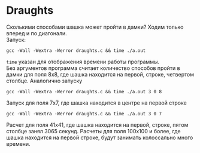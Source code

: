 # Draughts
Сколькими способами шашка может пройти в дамки? Ходим только вперед и по диагонали.  
Запуск:
```
gcc -Wall -Wextra -Werror draughts.c && time ./a.out
```
```time``` указан для отображения времени работы программы.  
Без аргументов программа считает количество способов пройти в дамки для поля 8x8, где шашка находится на первой, строке, четвертом столбце. Аналогично запуску
```
gcc -Wall -Wextra -Werror draughts.c && time ./a.out 3 0 8
```
Запуск для поля 7x7, где шашка находится в центре на первой строке
```
gcc -Wall -Wextra -Werror draughts.c && time ./a.out 3 0 7
```
Расчет для поля 41x41, где шашка находится на первой, строке, пятом столбце занял 3065 секунд.
Расчеты для поля 100x100 и более, где шашка находится на первой строке, будут занимать колоссально много времени.
